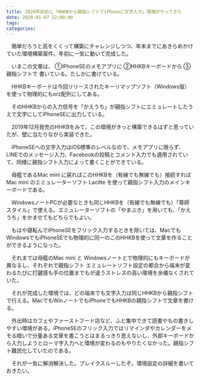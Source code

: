 ```yaml
---
title: 2020年初めに「HHKBから親指シフトでiPhoneに文字入力」環境がやってきた
date: 2020-01-07 22:00:00
tags:
categories:
---
```


　簡単だろうと高をくくって構築にチャレンジしつつ、年末までにあきらめかけていた環境構築案件。年初に一気に動いて完成した。<!--more-->

　いまこの文章は、
①iPhoneSEのメモアプリに
②HHKBキーボードから
③親指シフトで
書いている。たしかに書けている。

　HHKBキーボードは今回リリースされたキーリマップソフト（Windows版）を使って物理的にもorz配列にしてある。

　そのHHKBからの入力信号を「かえうち」が親指シフトにエミュレートしたうえで文字にしてiPhoneSEに出力している。

　2019年12月発売のHHKBをみて、この環境がきっと構築できるはずと思っていたが、壁に当たりながら実装できた。

　iPhoneSEへの文字入力はiOS標準のレベルなので、メモアプリに限らず、LINEでのメッセージ入力、Facebookの投稿とコメント入力でも適用されていて、同様に親指シフト入力によって書くことができている。

　母艦であるMac mini に戻ればこのHHKBを（有線でも無線でも）接続すれば Mac mini のエミュレーターソフト Lacitte を使って親指シフト入力のメインキーボードである。

　WindowsノートPCが必要なときも同じHHKBを（有線でも無線でも）「尊師スタイル」で使える。エミュレーターソフトの「やまぶき」を用いても、「かえうち」をかませてもどちらでもよい。

　もはや寝転んでiPhoneSEをフリック入力するときを除いては、MacでもWindowsでもiPhoneSEでも物理的に同一のこのHHKBを使って文章を作ることができるようになった。

　それまでは母艦のMac mini と Windowsノートとで物理的にもキーボードが異なるし、それぞれで親指シフト
エミュレートソフト設定の都合から端末が変わるたびに打鍵感も手の位置までもが違うストレスの高い環境を余儀なくされていた。

　それが完成した環境では、どの端末でも文字入力は同じHHKBから親指シフトで行える。MacでもWinノートでもiPhoneでもHHKBの親指シフトで文章を書ける。

　外出時はカフェやファーストフード店など、ふと集中できて読書やもの書きしやすい環境がある。iPhoneSEのフリック入力ではリマインダやカレンダーをメモる暗いで分量ある文章を書こうとはまるっきり思えないし、外部キーボードから入力しようとローマ字入力へと環境が変わるのもやりたくなかった。親指シフト難民化していたのである。

　それが一気に解消解決した。ブレイクスルーしたぞ。環境設定の詳細を書いておきたい。
